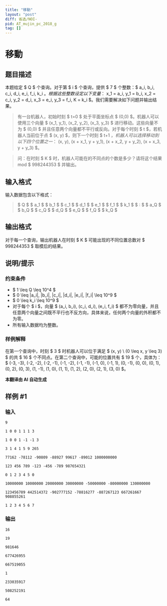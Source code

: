 ```yaml
---
title: "移動"
layout: "post"
diff: 省选/NOI-
pid: AT_mujin_pc_2018_g
tag: []
---
```


# 移動

## 题目描述

本题给定 $ Q $ 个查询。对于第 $ i $ 个查询，提供 $ 7 $ 个整数：$ a_i, b_i, c_i, d_i, e_i, f_i, k_i $。根据这些整数设定以下变量：$ x_1 = a_i, y_1 = b_i, x_2 = c_i, y_2 = d_i, x_3 = e_i, y_3 = f_i, K = k_i $。我们需要解决如下问题并输出结果。

> 有一台机器人，初始时刻 $ t=0 $ 处于平面坐标点 $ (0,0) $。机器人可以使用三个向量 $ (x_1, y_1), (x_2, y_2), (x_3, y_3) $ 进行移动。这些向量不为 $ (0,0) $ 并且任意两个向量都不平行或反向。对于每个时刻 $ t $，若机器人当前位于点 $ (x, y) $，则下一个时刻 $ t+1 $，机器人可以选择移动到以下四个位置之一：$ (x, y), (x + x_1, y + y_1), (x + x_2, y + y_2), (x + x_3, y + y_3) $。

> 问：在时刻 $ K $ 时，机器人可能在的不同点的个数是多少？请将这个结果 mod $ 998244353 $ 并输出。

## 输入格式

输入数据包含以下格式：

> $ Q $ $ a_1 $ $ b_1 $ $ c_1 $ $ d_1 $ $ e_1 $ $ f_1 $ $ k_1 $ $ : $ $ a_Q $ $ b_Q $ $ c_Q $ $ d_Q $ $ e_Q $ $ f_Q $ $ k_Q $

## 输出格式

对于每一个查询，输出机器人在时刻 $ K $ 可能出现的不同位置总数对 $ 998244353 $ 取模后的结果。

## 说明/提示

### 约束条件

- $ 1 \leq Q \leq 10^4 $
- $ 0 \leq |a_i|, |b_i|, |c_i|, |d_i|, |e_i|, |f_i| \leq 10^9 $
- $ 0 \leq k_i \leq 10^9 $
- 对于每个 $ i $，向量 $ (a_i, b_i), (c_i, d_i), (e_i, f_i) $ 都不为零向量，并且任意两个向量之间既不平行也不反方向，具体来说，任何两个向量的外积都不为零。
- 所有输入数据均为整数。

### 样例解释

在第一个查询中，时刻 $ 3 $ 时机器人可以位于满足 $ (x, y) \ (0 \leq x, y \leq 3) $ 的共 $ 16 $ 个不同点。在第二个查询中，可能的位置共有 $ 19 $ 个，具体为：$ (-3, -3), (-2, -2), (-2, -1), (-1, -2), (-1, -1), (-1, 0), (-1, 1), (0, -1), (0, 0), (0, 1), (0, 2), (0, 3), (1, -1), (1, 0), (1, 1), (1, 2), (2, 0), (2, 1), (3, 0) $。

 **本翻译由 AI 自动生成**

## 样例 #1

### 输入

```
9
1 0 0 1 1 1 3
1 0 0 1 -1 -1 3
3 1 4 1 5 9 265
77162 -78112 -90809 -88927 99617 -89012 1000000000
123 456 789 -123 -456 -789 987654321
0 1 2 3 4 5 0
10000000 10000000 20000000 30000000 -50000000 -80000000 130000000
123456789 442514372 -902777152 -78816277 -887267123 667261667 908855261
1 2 3 4 5 6 7
```

### 输出

```
16
19
981646
677426955
667519055
1
233035917
508252191
64
```

